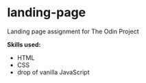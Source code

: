 # landing-page

Landing page assignment for The Odin Project

**Skills used:**
- HTML
- CSS 
- drop of vanilla JavaScript

